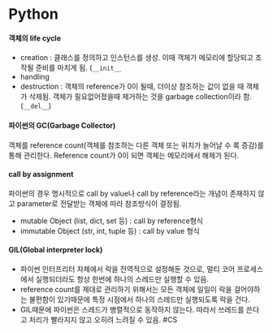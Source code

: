 # Python
#### 객체의 life cycle
- creation : 클래스를 정의하고 인스턴스를 생성. 이때 객체가 메모리에 할당되고 조작될 준비를 마치게 됨. (`__init__`
- handling
- destruction : 객체의 reference가 0이 될때, 더이상 참조하는 값이 없을 때 객체가 삭제됨. 객체가 필요없어졌을때 제거하는 것을 garbage collection이라 함.(`__del__`)

#### 파이썬의 GC(Garbage Collector)
객체를 reference count(객체를 참조하는 다른 객체 또는 위치가 늘어날 수 록 증감)를 통해 관리한다. Reference count가 0이 되면 객체는 메모리에서 해제가 된다.

#### call by assignment
파이썬의 경우 명시적으로 call by value나 call by reference라는 개념이 존재하지 않고 parameter로 전달받는 객체에 따라 참조방식이 결정됨.
- mutable Object (list, dict, set 등) : call by reference형식
- immutable Object (str, int, tuple 등) : call by value 형식

#### GIL(Global interpreter lock)
- 파이썬 인터프리터 자체에서 락을 전역적으로 설정해둔 것으로, 멀티 코어 프로세스에서 실행되더라도 항상 한번에 하나의 스레드만 실행할 수 있음.
- reference count를 제대로 관리하기 위해서는 모든 객체에 일일이 락을 걸어야하는 불편함이 있기때문에 특정 시점에서 하나의 스레드만 실행되도록 락을 건다.
- GIL때문에 파이썬은 스레드가 병렬적으로 동작하지 않는다. 따라서 쓰레드를 쓴다고 처리가 빨라지지 않고 오히려 느려질 수 있음.
#CS

